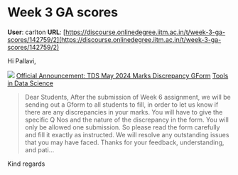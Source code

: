 # Week 3 GA scores

**User**: carlton
**URL**: [https://discourse.onlinedegree.iitm.ac.in/t/week-3-ga-scores/142759/2](https://discourse.onlinedegree.iitm.ac.in/t/week-3-ga-scores/142759/2)

Hi Pallavi,

![](https://dub1.discourse-cdn.com/flex013/user_avatar/discourse.onlinedegree.iitm.ac.in/carlton/48/56317_2.png)
[Official Announcement: TDS May 2024 Marks Discrepancy GForm](https://discourse.onlinedegree.iitm.ac.in/t/official-announcement-tds-may-2024-marks-discrepancy-gform/142532) [Tools in Data Science](/c/courses/tds-kb/34)

> Dear Students,
> After the submission of Week 6 assignment, we will be sending out a Gform to all students to fill, in order to let us know if there are any discrepancies in your marks.
> You will have to give the specific Q Nos and the nature of the discrepancy in the form. You will only be allowed one submission. So please read the form carefully and fill it exactly as instructed.
> We will resolve any outstanding issues that you may have faced.
> Thanks for your feedback, understanding, and pati…

Kind regards
